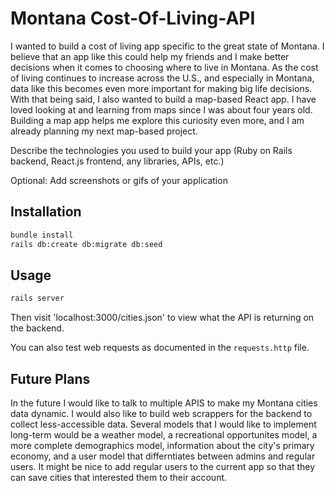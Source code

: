 # Montana Cost-Of-Living-API

I wanted to build a cost of living app specific to the great state of Montana. I believe that an app like this could help my friends and I make better decisions when it comes to choosing where to live in Montana. As the cost of living continues to increase across the U.S., and especially in Montana, data like this becomes even more important for making big life decisions. With that being said, I also wanted to build a map-based React app. I have loved looking at and learning from maps since I was about four years old. Building a map app helps me explore this curiosity even more, and I am already planning my next map-based project.

Describe the technologies you used to build your app (Ruby on Rails backend, React.js frontend, any libraries, APIs, etc.)

Optional: Add screenshots or gifs of your application

## Installation

```bash
bundle install
rails db:create db:migrate db:seed
```

## Usage

```bash
rails server
```

Then visit 'localhost:3000/cities.json' to view what the API is returning on the backend.

You can also test web requests as documented in the `requests.http` file.

## Future Plans

In the future I would like to talk to multiple APIS to make my Montana cities data dynamic. I would also like to build web scrappers for the backend to collect less-accessible data. Several models that I would like to implement long-term would be a weather model, a recreational opportunites model, a more complete demographics model, information about the city's primary economy, and a user model that differntiates between admins and regular users. It might be nice to add regular users to the current app so that they can save cities that interested them to their account.

